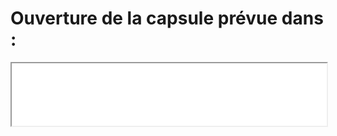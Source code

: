# Ouverture de la capsule prévue dans :

<iframe width="100%" height="100" src="countdown.html"  />

# Position de la capsule
Vous pensez que cette carte va nous éviter de faire des trous pendant 1h ? Moi, non.

<iframe width="100%" height="600" src="capsulemap.html" style="border: none" />

### Coordonnées capsule
